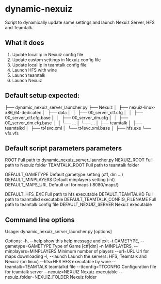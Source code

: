 dynamic-nexuiz
==============

Script to dynamically update some settings and launch Nexuiz Server, HFS and Teamtalk.

## What it does

1) Update local ip in Nexuiz config file
2) Update custom settings in Nexuiz config file
3) Update local ip in teamtalk config file
4) Launch HFS with wine
5) Launch teamtalk
6) Launch Nexuiz

## Default setup expected:

├── dynamic_nexuiz_server_launcher.py
├── Nexuiz
│   ├── nexuiz-linux-x86_64-dedicated
│   ├── data
│   │   ├── 00_server_ctf.cfg
│   │   ├── 00_server_ctf.cfg.base
│   │   ├── 00_server_dm.cfg
│   │   ├── 00_server_dm.cfg.base
│   │   └── ...
│   └── ...
│
├── teamtalk
│   ├── teamtalkd
│   ├── tt4svc.xml
│   └── tt4svc.xml.base
│ 
├── hfs.exe
└── vfs.vfs


## Default script parameters parameters

ROOT
	Full path to dynamic_nexuiz_server_launcher.py
NEXUIZ_ROOT
	Full path to Nexuiz folder
TEAMTALK_ROOT
	Full path to teamtalk folder

DEFAULT_GAMETYPE
	Default gametype setting (ctf, dm ...)
DEFAULT_MINPLAYERS
	Default minplayers setting (int)
DEFAULT_MAPS_URL
	Default url for maps (:8080/maps/)

DEFAULT_HFS_EXE
	Full path to hfs executable
DEFAULT_TEAMTALKD
	Full path to teamtalkd executable
DEFAULT_TEAMTALK_CONFIG_FILENAME
	Full path to teamtalk config file
DEFAULT_NEXUIZ_SERVER
	Nexuiz executable


## Command line options

Usage: dynamic_nexuiz_server_launcher.py [options]

Options:
  -h, --help            show this help message and exit
  -t GAMETYPE, --gametype=GAMETYPE
                        Type of Game [ctf|dm]
  -n MINPLAYERS, --minplayers=MINPLAYERS
                        Minimum number of players
  --url=URL             Url for maps downloading
  -l, --launch          Launch the servers: HFS, Teamtalk and Nexuiz (on
                        linux)
  --hfs=HFS             HFS executable by wine
  --teamtalk=TEAMTALK   teamtalkd file
  --ttconfig=TTCONFIG   Configuration file for teamtalk server
  --nexuiz=NEXUIZ       Nexuiz executable
  --nexuiz_folder=NEXUIZ_FOLDER
                        Nexuiz folder
